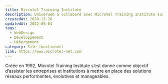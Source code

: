 ```yaml
---
title: Microtel Training Institute
description: Univerweb a collaboré avec Microtel Training Institute sur sa présence numérique. Nous avons créé le site web et nous assurons son hébergement.
createdAt: 2020-12-20
updatedAt: 2022-05-04
tags:
  - WebDesign
  - Développement
  - Hébergement
category: Site fonctionnel
link: https://www.microtel-net.com
---
```


Créée en 1992, Microtel Training Institute s’est donné comme objectif d’assister les entreprises et institutions à mettre en place des solutions réseaux performantes, évolutives et manageables.
